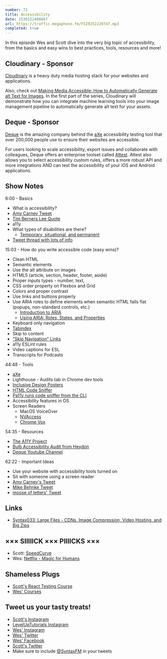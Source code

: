 ```yaml
---
number: 72
title: Accessibility
date: 1536152400467
url: https://traffic.megaphone.fm/FSI9252220747.mp3
completed: true
---
```


In this episode Wes and Scott dive into the very big topic of accessibility, from the basics and easy wins to best practices, tools, resources and more!

## Cloudinary - Sponsor

[Cloudinary](https://cloudinary.com?utm_source=Syntax.fm&utm_medium=Podcast&utm_content=Accessibility_Syntax_podcast) is a heavy duty media hosting stack for your websites and applications.

Also, check out [Making Media Accessible: How to Automatically Generate alt Text for Images](https://cloudinary.com/blog/making_media_accessible_how_to_automatically_generate_alt_text_for_images?utm_source=Syntax.fm&utm_medium=Podcast&utm_content=Accessibility_Syntax_podcast). In the first part of the series, Cloudinary will demonstrate how you can integrate machine learning tools into your image management pipeline to automatically generate alt text for your assets.

## Deque - Sponsor

[Deque](https://www.deque.com/) is the amazing company behind the [aXe](https://www.deque.com/axe/) accessibility testing tool that over 200,000 people use to ensure their websites are accessible.

For users looking to scale accessibility, export issues and collaborate with colleagues, Deque offers an enterprise toolset called [Attest](https://www.deque.com/tools/worldspace-attest/). Attest also allows you to select accessibility custom rules, offers a more robust API and more integrations AND can test the accessibility of your iOS and Android applications.

## Show Notes

6:00 - Basics

* What is accessibility?
* [Amy Carney Tweet](https://twitter.com/click2carney/status/1027601637156610048)
* [Tim Berners Lee Quote](https://www.w3.org/standards/webdesign/accessibility)
* a11y
* What types of disabilities are there?
  * [Temporary, situational, and permanent](https://medium.com/valtech-design/inclusive-design-dd4e03f82094)
* [Tweet thread with lots of info](https://twitter.com/wesbos/status/1027187967243309057)

15:03 - How do you write accessible code (easy wins)?

* Clean HTML
* Semantic elements
* Use the alt attribute on images
* HTML5 (article, section, header, footer, aside)
* Proper inputs types - number, text,
* CSS order property on Flexbox and Grid
* Colors and proper contrast
* Use links and buttons properly
* Use ARIA roles to define elements when semantic HTML falls flat (popups, non-standard controls, etc.)
  * [Introduction to ARIA](https://developers.google.com/web/fundamentals/accessibility/semantics-aria/)
  * [Using ARIA: Roles, States, and Properties](https://developer.mozilla.org/en-US/docs/Web/Accessibility/ARIA/ARIA_Techniques)
* Keyboard only navigation
* [Tabindex](https://webaim.org/techniques/keyboard/tabindex)
* Skip to content
* ["Skip Navigation" Links](https://webaim.org/techniques/skipnav/)
* a11y ESLint rules
* Video captions for ESL
* Transcripts for Podcasts

44:48 - Tools

* [aXe](https://www.deque.com/axe/)
* Lighthouse - Audits tab in Chrome dev tools
* [Inclusive Design Posters](https://github.com/UKHomeOffice/posters/blob/master/accessibility/design-accessible-services/FINAL-Designing-accessible-services-posters-set.pdf)
* [HTML Code Sniffer](https://squizlabs.github.io/HTML_CodeSniffer/)
* [Pa11y runs code sniffer from the CLI](https://github.com/pa11y/pa11y)
* Accessibility features in OS
* Screen Readers
  * MacOS VoiceOver
  * [NVAccess](https://twitter.com/NVAccess)
  * [Chrome Vox](https://chrome.google.com/webstore/detail/chromevox/kgejglhpjiefppelpmljglcjbhoiplfn?hl=en)

54:35 - Resources

* [The A11Y Project](https://a11yproject.com/)
* [Bulb Accessibility Audit from Heydon](https://bulbenergy.github.io/bulb-audit/)
* [Deque Youtube Channel](https://www.youtube.com/channel/UCvNQ5aJllZ5Oi49jtMKeb0Q)

62:22 - Important Ideas

* Use your website with accessibility tools turned on
* Sit with someone using a screen reader
* [Amy Carney's Tweet](https://twitter.com/click2carney/status/1027604230759051265)
* [Mike Behnke Tweet](https://twitter.com/localpcguy/status/1027215599817158656)
* [moose of letters' Tweet](https://twitter.com/_reverett/status/1027189007799791618)

## Links

* [Syntax033: Large Files - CDNs, Image Compression, Video Hosting, and Big Zips](https://syntax.fm/show/033/large-files-cdns-image-compression-video-hosting-and-big-zips)

## ××× SIIIIICK ××× PIIIICKS ×××

* Scott: [SpeedCurve](https://speedcurve.com/)
* Wes: [Netflix - Magic for Humans](https://www.netflix.com/title/80190510)

## Shameless Plugs

* [Scott's React Testing Course](https://LevelUpTutorials.com/pro)
* [Wes' Courses](https://wesbos.com/courses)

## Tweet us your tasty treats!

* [Scott's Instagram](https://www.instagram.com/stolinski/)
* [LevelUpTutorials Instagram](https://www.instagram.com/LevelUpTutorials/)
* [Wes' Instagram](https://www.instagram.com/wesbos/)
* [Wes' Twitter](https://twitter.com/wesbos)
* [Wes' Facebook](https://www.facebook.com/wesbos.developer)
* [Scott's Twitter](https://twitter.com/stolinski)
* Make sure to include [@SyntaxFM](https://twitter.com/SyntaxFM) in your tweets
